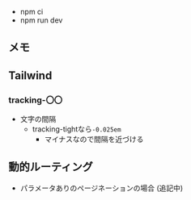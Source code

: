 - npm ci
- npm run dev

## メモ

## Tailwind

### tracking-〇〇
- 文字の間隔
    - tracking-tightなら`-0.025em`
        - マイナスなので間隔を近づける

## 動的ルーティング
- パラメータありのページネーションの場合
(追記中)